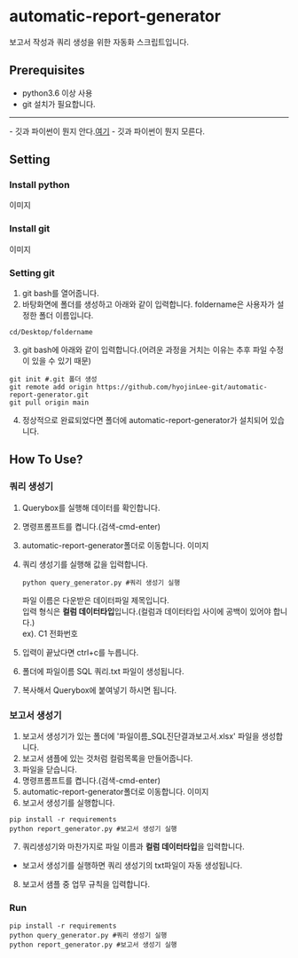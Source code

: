 # automatic-report-generator

보고서 작성과 쿼리 생성을 위한 자동화 스크립트입니다.

## Prerequisites

- python3.6 이상 사용
- git 설치가 필요합니다.
<hr>
- 깃과 파이썬이 뭔지 안다.<a href="https://github.com/hyojinLee-git/automatic-report-generator#how-to-use">여기</a>
- 깃과 파이썬이 뭔지 모른다.

##

## Setting

### Install python

이미지

### Install git

이미지

### Setting git

1. git bash를 열어줍니다.
2. 바탕화면에 폴더를 생성하고 아래와 같이 입력합니다. foldername은 사용자가 설정한 폴더 이름입니다.

```shell
cd/Desktop/foldername
```

3. git bash에 아래와 같이 입력합니다.(어려운 과정을 거치는 이유는 추후 파일 수정이 있을 수 있기 때문)

```shell
git init #.git 폴더 생성
git remote add origin https://github.com/hyojinLee-git/automatic-report-generator.git
git pull origin main
```

4. 정상적으로 완료되었다면 폴더에 automatic-report-generator가 설치되어 있습니다.

## How To Use?

### 쿼리 생성기

1. Querybox를 실행해 데이터를 확인합니다.
2. 명령프롬프트를 켭니다.(검색-cmd-enter)
3. automatic-report-generator폴더로 이동합니다.
   이미지
4. 쿼리 생성기를 실행해 값을 입력합니다.

   ```shell
   python query_generator.py #쿼리 생성기 실행
   ```

   파일 이름은 다운받은 데이터파일 제목입니다.<br>
   입력 형식은 <strong>컬럼 데이터타입</strong>입니다.(컬럼과 데이터타입 사이에 공백이 있어야 합니다.)<br>
   ex). C1 전화번호<br>

5. 입력이 끝났다면 ctrl+c를 누릅니다.
6. 폴더에 파일이름 SQL 쿼리.txt 파일이 생성됩니다.
7. 복사해서 Querybox에 붙여넣기 하시면 됩니다.

### 보고서 생성기

1. 보고서 생성기가 있는 폴더에 '파일이름\_SQL진단결과보고서.xlsx' 파일을 생성합니다.
2. 보고서 샘플에 있는 것처럼 컬럼목록을 만들어줍니다.
3. 파일을 닫습니다.
4. 명령프롬프트를 켭니다.(검색-cmd-enter)
5. automatic-report-generator폴더로 이동합니다.
   이미지
6. 보고서 생성기를 실행합니다.

```shell
pip install -r requirements
python report_generator.py #보고서 생성기 실행
```

7. 쿼리생성기와 마찬가지로 파일 이름과 <strong>컬럼 데이터타입</strong>을 입력합니다.

- 보고서 생성기를 실행하면 쿼리 생성기의 txt파일이 자동 생성됩니다.

8. 보고서 샘플 중 업무 규칙을 입력합니다.

### Run

```shell
pip install -r requirements
python query_generator.py #쿼리 생성기 실행
python report_generator.py #보고서 생성기 실행
```
